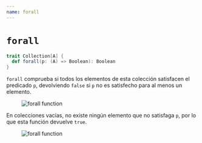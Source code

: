 ```yaml
---
name: forall
---
```


# `forall`

~~~ scala
trait Collection[A] {
  def forall(p: (A) => Boolean): Boolean
}
~~~

`forall` comprueba si todos los elementos de esta colección satisfacen el predicado `p`, devolviendo `false` si `p` no es satisfecho para al menos un elemento.

<figure class="diagram">
  <img src="../images/forall.svg" alt="forall function">
  <!-- <figcaption class="diagram-desc"></figcaption> -->
</figure>

En colecciones vacías, no existe ningún elemento que no satisfaga `p`, por lo que esta función devuelve `true`.

<figure class="diagram">
  <img src="../images/forall.2.svg" alt="forall function">
  <!-- <figcaption class="diagram-desc"></figcaption> -->
</figure>
